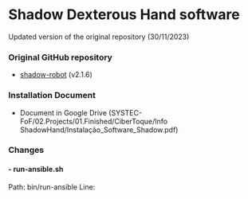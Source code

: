 # Shadow Dexterous Hand software

Updated version of the original repository (30/11/2023)

### Original GitHub repository

 - [shadow-robot](https://github.com/shadow-robot/aurora) (v2.1.6)

### Installation Document

 - Document in Google Drive (SYSTEC-FoF/02.Projects/01.Finished/CiberToque/Info ShadowHand/Instalação_Software_Shadow.pdf)

### Changes

#### - run-ansible.sh

Path: bin/run-ansible
Line: 

